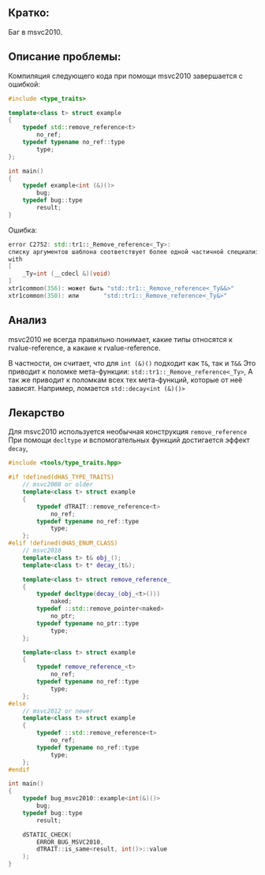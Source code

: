 
Кратко:
------
Баг в msvc2010.  


Описание проблемы:
------            
Компиляция следующего кода при помощи msvc2010 завершается с ошибкой:  

```cpp
#include <type_traits>

template<class t> struct example
{
    typedef std::remove_reference<t>
        no_ref;
    typedef typename no_ref::type
        type;
};

int main()
{
    typedef example<int (&)()> 
        bug;
    typedef bug::type 
        result;
}
```

Ошибка:

```cpp
error C2752: std::tr1::_Remove_reference<_Ty>: 
списку аргументов шаблона соответствует более одной частичной специализации
with
[
    _Ty=int (__cdecl &)(void)
]
xtr1common(356): может быть "std::tr1::_Remove_reference<_Ty&&>"
xtr1common(350): или       "std::tr1::_Remove_reference<_Ty&>"
```

## Анализ
msvc2010 не всегда правильно понимает, 
какие типы относятся к rvalue-reference, а какаие к rvalue-reference.  

В частности, он считает, что для `int (&)()` подходит как `T&`, так и `T&&`
Это приводит к поломке мета-функции: `std::tr1::_Remove_reference<_Ty>`,
А так же приводит к поломкам всех тех мета-функций, которые от неё зависят.
Например, ломается `std::decay<int (&)()>`


## Лекарство
Для msvc2010 используется необычная конструкция `remove_reference` 
При помощи `decltype` и вспомогательных функций достигается эффект `decay`,


```cpp
#include <tools/type_traits.hpp>

#if !defined(dHAS_TYPE_TRAITS)
    // msvc2008 or older
    template<class t> struct example
    {
        typedef dTRAIT::remove_reference<t>
            no_ref;
        typedef typename no_ref::type
            type;
    };
#elif !defined(dHAS_ENUM_CLASS)
    // msvc2010
    template<class t> t& obj_();
    template<class t> t* decay_(t&);

    template<class t> struct remove_reference_
    {
        typedef decltype(decay_(obj_<t>()))
            naked;
        typedef ::std::remove_pointer<naked>
            no_ptr;
        typedef typename no_ptr::type
            type;
    };

    template<class t> struct example
    {
        typedef remove_reference_<t>
            no_ref;
        typedef typename no_ref::type
            type;
    };
#else
    // msvc2012 or newer
    template<class t> struct example
    {
        typedef ::std::remove_reference<t>
            no_ref;
        typedef typename no_ref::type
            type;
    };
#endif

int main()
{
    typedef bug_msvc2010::example<int(&)()>
        bug;
    typedef bug::type 
        result;

    dSTATIC_CHECK(
        ERROR_BUG_MSVC2010, 
        dTRAIT::is_same<result, int()>::value
    );
}
```




